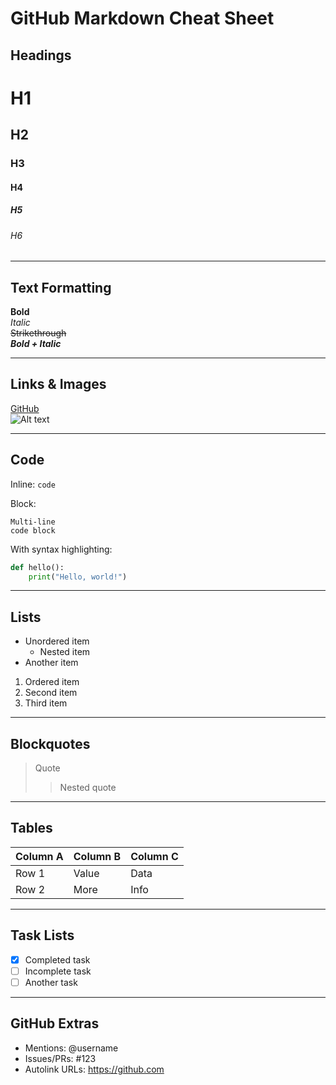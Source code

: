 # GitHub Markdown Cheat Sheet

## Headings
# H1
## H2
### H3
#### H4
##### H5
###### H6

---

## Text Formatting
**Bold**  
*Italic*  
~~Strikethrough~~  
**_Bold + Italic_**

---

## Links & Images
[GitHub](https://github.com)  
![Alt text](https://via.placeholder.com/150)

---

## Code
Inline: `code`  

Block:
```
Multi-line
code block
```

With syntax highlighting:
```python
def hello():
    print("Hello, world!")
```

---

## Lists
- Unordered item
  - Nested item
- Another item

1. Ordered item
2. Second item
3. Third item

---

## Blockquotes
> Quote
>> Nested quote

---

## Tables
| Column A | Column B | Column C |
|----------|----------|----------|
| Row 1    | Value    | Data     |
| Row 2    | More     | Info     |

---

## Task Lists
- [x] Completed task
- [ ] Incomplete task
- [ ] Another task

---

## GitHub Extras
- Mentions: @username  
- Issues/PRs: #123  
- Autolink URLs: https://github.com

